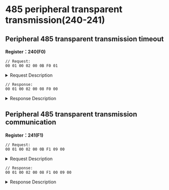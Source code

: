 # 485 peripheral transparent transmission(240-241)



## Peripheral 485 transparent transmission timeout

**Register：240(F0)**

```
// Request:
00 01 00 02 00 0B F0 01 
```

<details>

<summary>Request Description</summary>

```
//00 01    U16, Transaction ID
//00 02    U16, Protocol Identifier
//00 0B    U16, Length 
//F0       U8, Register
//01       U8, Timeout(s)
```

</details>

```
// Response:
00 01 00 02 00 08 F0 00
```

<details>

<summary>Response Description</summary>

```
//00 01    U16, Transaction ID
//00 02    U16, Protocol Identifier
//00 08    U16, Length 
//F0       U8, Register
//00       U8, State
```

</details>





## Peripheral 485 transparent transmission communication

**Register：241(F1)**

```
// Request:
00 01 00 02 00 0B F1 09 00 
```

<details>

<summary>Request Description</summary>

```
//00 01    U16, Transaction ID
//00 02    U16, Protocol Identifier
//00 0B    U16, Length 
//F1       U8, Register
//09       U8, 
Hhost ID:
Tool485：09
Control box 485：0A
//00    User data
```

</details>

```
// Response:
00 01 00 02 00 08 F1 00 09 00
```

<details>

<summary>Response Description</summary>

```
//00 01    U16, Transaction ID
//00 02    U16, Protocol Identifier
//00 08    U16, Length 
//F1       U8, Register
//00       U8, State
//09       U8, 
Hhost ID:
Tool485：09
Control box 485：0A
//00    User data
```

</details>

